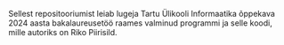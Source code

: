 Sellest repositooriumist leiab lugeja Tartu Ülikooli Informaatika õppekava 2024 aasta bakalaureusetöö raames valminud programmi ja selle koodi, mille autoriks on Riko Piirisild.
